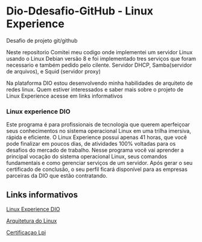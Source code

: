 # Dio-Ddesafio-GitHub - Linux Experience
Desafio de projeto git/github

Neste repositorio Comitei meu codigo onde implementei um servidor Linux usando o Linux Debian versão 8 e foi implementado tres serviços que foram necessario e também pedido pelo cilente.
Servidor DHCP, Samba(servidor de arquivos), e Squid (servidor proxy)

Na plataforma DIO estou desenvolvendo minha habilidades de arquiteto de redes linux. 
Quem estiver interessados e saber mais sobre o projeto de Linux Experience acesse em links informativos
### Linux experience DIO
Este programa é para profissionais de tecnologia que querem aperfeiçoar seus conhecimentos no sistema operacional Linux em uma trilha imersiva, rápida e eficiente. O Linux Experience possui apenas 41 horas, que você pode finalizar em poucos dias, de atividades 100% voltadas para os desafios do mercado de trabalho.   Nesse programa você vai aprender a principal vocação do sistema operacional Linux, seus comandos fundamentais e como gerenciar serviços de um servidor.  Após gerar o seu certificado de conclusão, o seu perfil ficará disponível para as empresas parceiras da DIO que estão contratando.

## Links informativos
[Linux Experience DIO](https://web.dio.me/track/linux-experience)

[Arquitetura do Linux](https://www.portalgsti.com.br/2017/01/arquitetura-do-linux.html)

[Certificaçao Lpi](https://linuxsemfronteiras.com.br/certificacoes/lpic-1)
